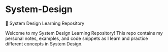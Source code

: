 # System-Design

📘 System Design Learning Repository

Welcome to my System Design Learning Repository!
This repo contains my personal notes, examples, and code snippets as I learn and practice different concepts in System Design.
